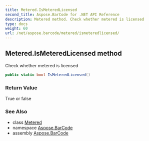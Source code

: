 ```yaml
---
title: Metered.IsMeteredLicensed
second_title: Aspose.BarCode for .NET API Reference
description: Metered method. Check whether metered is licensed
type: docs
weight: 60
url: /net/aspose.barcode/metered/ismeteredlicensed/
---
```

## Metered.IsMeteredLicensed method

Check whether metered is licensed

```csharp
public static bool IsMeteredLicensed()
```

### Return Value

True or false

### See Also

* class [Metered](../)
* namespace [Aspose.BarCode](../../metered/)
* assembly [Aspose.BarCode](../../../)


